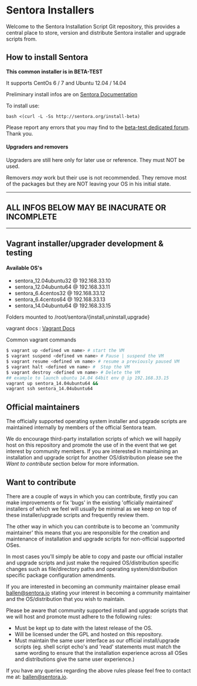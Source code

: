 Sentora Installers
==================

Welcome to the Sentora Installation Script Git repository, this provides a central place to store, version and distribute Sentora installer and upgrade scripts from.

## How to install Sentora ##

__This common installer is in BETA-TEST__

It supports CentOs 6 / 7 and Ubuntu 12.04 / 14.04
  
Preliminary install infos are on [Sentora Documentation](http://docs.sentora.org/index.php?node=7)

 
To install use:
```
bash <(curl -L -Ss http://sentora.org/install-beta)
```

Please report any errors that you may find to the [beta-test dedicated forum](http://forums.sentora.org/forumdisplay.php?fid=60).
Thank you.

  
#### Upgraders and removers ####

Upgraders are still here only for later use or reference. They must NOT be used.

Removers *may* work but their use is not recommended. They remove most of the packages but they are NOT leaving your OS in his initial state.


* * *
## ALL INFOS BELOW MAY BE INACURATE OR INCOMPLETE ##
* * *

## Vagrant installer/upgrader development & testing ##

#### Available OS's ####

- sentora_12.04ubuntu32 @ 192.168.33.10
- sentora_12.04ubuntu64 @ 192.168.33.11
- sentora_6.4centos32 @ 192.168.33.12
- sentora_6.4centos64 @ 192.168.33.13
- sentora_14.04ubuntu64 @ 192.168.33.15

Folders mounted to /root/sentora/{install,uninstall,upgrade}

vagrant docs : [Vagrant Docs](https://docs.vagrantup.com/v2/ "Vagrant docs")

Common vagrant commands
```bash
$ vagrant up <defined vm name> # start the VM
$ vagrant suspend <defined vm name> # Pause | suspend the VM
$ vagrant resume <defined vm name> # resume a previously paused VM
$ vagrant halt <defined vm name> #  Stop the VM
$ vagrant destroy <defined vm name> # Delete the VM
## example to launch ubuntu 14.04 64bit env @ ip 192.168.33.15
vagrant up sentora_14.04ubuntu64 &&
vagrant ssh sentora_14.04ubuntu64
```

## Official maintainers ##

The officially supported operating system installer and upgrade scripts are maintained internally by members of the official Sentora team.

We do encourage third-party installation scripts of which we will happily host on this repository and promote the use of in the event that we get interest by community members. If you are interested in maintaining an installation and upgrade script for another OS/distribution please see the *Want to contribute* section below for more information.

## Want to contribute ##

There are a couple of ways in which you can contribute, firstly you can make improvements or fix 'bugs' in the existing 'officially maintained' installers of which we feel will usually be minimal as we keep on top of these installer/upgrade scripts and frequently review them.

The other way in which you can contribute is to become an 'community maintainer' this means that you are responsible for the creation and maintenance of installation and upgrade scripts for non-official supported OSes.

In most cases you'll simply be able to copy and paste our official installer and upgrade scripts and just make the required OS/distribution specific changes such as file/directory paths and operating system/distribution specific package configuration amendments.

If you are interested in becoming an community maintainer please email [ballen@sentora.io](mailto:ballen@sentora.io) stating your interest in becoming a community maintainer and the OS/distribution that you wish to maintain.

Please be aware that community supported install and upgrade scripts that we will host and promote must adhere to the following rules:

- Must be kept up to date with the latest release of the OS.
- Will be licensed under the GPL and hosted on this repository.
- Must maintain the same user interface as our official install/upgrade scripts (eg. shell script echo's and 'read' statements must match the same wording to ensure that the installation experience across all OSes and distributions give the same user experience.)

If you have any queries regarding the above rules please feel free to contact me at: [ballen@sentora.io](mailto:ballen@sentora.io).
